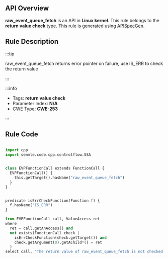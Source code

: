 ---
---


## API Overview
**raw_event_queue_fetch** is an API in **Linux kernel**. This rule belongs to the **return value check** type. This rule is generated using [APISpecGen](../../tools/APISpecGen).
## Rule Description

:::tip

raw_event_queue_fetch returns error pointer on failure, use IS_ERR to check the return value

:::

:::info

- Tags: **return value check**
- Parameter Index: **N/A**
- CWE Type: **CWE-253**

:::

## Rule Code
```python

import cpp
import semmle.code.cpp.controlflow.SSA


class EVPFunctionCall extends FunctionCall {
  EVPFunctionCall() {
    this.getTarget().hasName("raw_event_queue_fetch")
  }
}


predicate isErrCheckFunction(Function f) {
  f.hasName("IS_ERR") 
}

from EVPFunctionCall call, ValueAccess ret
where
  ret = call.getAnAccess() and
  not exists(FunctionCall check |
    isErrCheckFunction(check.getTarget()) and
    check.getArgument(0).getAChild*() = ret
  )
select call, "The return value of raw_event_queue_fetch is not checked with IS_ERR."
    
```